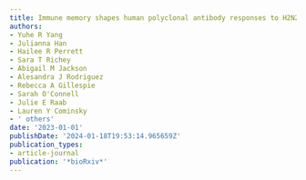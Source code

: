 ```yaml
---
title: Immune memory shapes human polyclonal antibody responses to H2N2 vaccination
authors:
- Yuhe R Yang
- Julianna Han
- Hailee R Perrett
- Sara T Richey
- Abigail M Jackson
- Alesandra J Rodriguez
- Rebecca A Gillespie
- Sarah O'Connell
- Julie E Raab
- Lauren Y Cominsky
- ' others'
date: '2023-01-01'
publishDate: '2024-01-18T19:53:14.965659Z'
publication_types:
- article-journal
publication: '*bioRxiv*'
---
```

